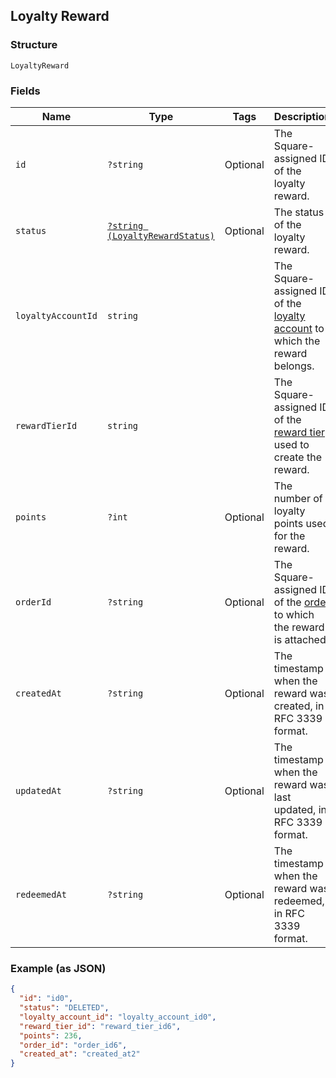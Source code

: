 ## Loyalty Reward

### Structure

`LoyaltyReward`

### Fields

| Name | Type | Tags | Description | Getter | Setter |
|  --- | --- | --- | --- | --- | --- |
| `id` | `?string` | Optional | The Square-assigned ID of the loyalty reward. | getId(): ?string | setId(?string id): void |
| `status` | [`?string (LoyaltyRewardStatus)`](/doc/models/loyalty-reward-status.md) | Optional | The status of the loyalty reward. | getStatus(): ?string | setStatus(?string status): void |
| `loyaltyAccountId` | `string` |  | The Square-assigned ID of the [loyalty account](#type-LoyaltyAccount) to which the reward belongs. | getLoyaltyAccountId(): string | setLoyaltyAccountId(string loyaltyAccountId): void |
| `rewardTierId` | `string` |  | The Square-assigned ID of the [reward tier](#type-LoyaltyProgramRewardTier) used to create the reward. | getRewardTierId(): string | setRewardTierId(string rewardTierId): void |
| `points` | `?int` | Optional | The number of loyalty points used for the reward. | getPoints(): ?int | setPoints(?int points): void |
| `orderId` | `?string` | Optional | The Square-assigned ID of the [order](#type-Order) to which the reward is attached. | getOrderId(): ?string | setOrderId(?string orderId): void |
| `createdAt` | `?string` | Optional | The timestamp when the reward was created, in RFC 3339 format. | getCreatedAt(): ?string | setCreatedAt(?string createdAt): void |
| `updatedAt` | `?string` | Optional | The timestamp when the reward was last updated, in RFC 3339 format. | getUpdatedAt(): ?string | setUpdatedAt(?string updatedAt): void |
| `redeemedAt` | `?string` | Optional | The timestamp when the reward was redeemed, in RFC 3339 format. | getRedeemedAt(): ?string | setRedeemedAt(?string redeemedAt): void |

### Example (as JSON)

```json
{
  "id": "id0",
  "status": "DELETED",
  "loyalty_account_id": "loyalty_account_id0",
  "reward_tier_id": "reward_tier_id6",
  "points": 236,
  "order_id": "order_id6",
  "created_at": "created_at2"
}
```

